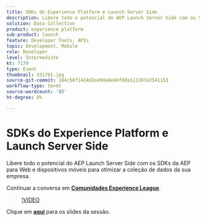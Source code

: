 ```yaml
---
title: SDKs do Experience Platform e Launch Server Side
description: Libere todo o potencial do AEP Launch Server Side com os SDKs da AEP para Web e dispositivos móveis para otimizar a coleção de dados da sua empresa. Esta sessão foi entregue como parte do evento Conteúdo do Adobe Developers Live.
solution: Data Collection
product: experience platform
sub-product: launch
feature: Developer Tools, APIs
topic: Development, Mobile
role: Developer
level: Intermediate
kt: 7179
type: Event
thumbnail: 331761.jpg
source-git-commit: 184c50f1424d2e49da6e84f88a111397e2541153
workflow-type: tm+mt
source-wordcount: '85'
ht-degree: 0%

---
```



# SDKs do Experience Platform e Launch Server Side

Libere todo o potencial do AEP Launch Server Side com os SDKs da AEP para Web e dispositivos móveis para otimizar a coleção de dados da sua empresa.

Continuar a conversa em **[Comunidades Experience League](http://adobe.ly/36Yd3v6)**.

>[!VIDEO](https://video.tv.adobe.com/v/331761/?quality=12&learn=on&hidetitle=true)

Clique em **[aqui](/help/adobe-developers-live/assets/experience-platform-sdk-launch.pdf)** para os slides da sessão.
